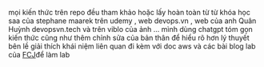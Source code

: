 mọi kiến thức trên repo  đều tham khảo hoặc lấy hoàn toàn từ từ khóa học saa của stephane maarek trên udemy , web devops.vn , web của anh Quân Huỳnh devopsvn.tech và trên viblo của ảnh ...
mình dùng chatgpt tóm gọn kiến thức cũng như thêm chỉnh sửa của bản thân để hiểu rõ hơn 
lý thuyết bên lề giải thích khái niệm liên quan 
đi kèm với doc aws và các bài blog lab của [FCJ](https://cloudjourney.awsstudygroup.com/)để làm lab


<!-- 
[.](../) -->
